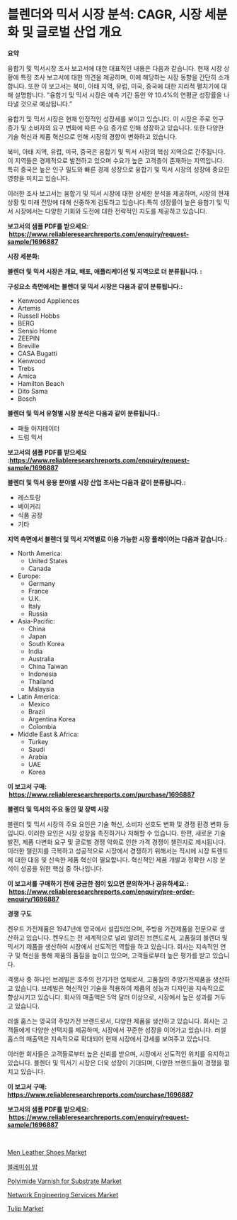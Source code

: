 <p><h1>블렌더와 믹서 시장 분석: CAGR, 시장 세분화 및 글로벌 산업 개요</h1></p><p><strong>요약</strong></p>
<p><p>융합기 및 믹서시장 조사 보고서에 대한 대표적인 내용은 다음과 같습니다. 현재 시장 상황에 특정 조사 보고서에 대한 의견을 제공하며, 이에 해당하는 시장 동향을 간단히 소개합니다. 또한 이 보고서는 북미, 아태 지역, 유럽, 미국, 중국에 대한 지리적 펼치기에 대해 설명합니다. "융합기 및 믹서 시장은 예측 기간 동안 약 10.4%의 연평균 성장률을 나타낼 것으로 예상됩니다.”</p><p>융합기 및 믹서 시장은 현재 안정적인 성장세를 보이고 있습니다. 이 시장은 주로 인구 증가 및 소비자의 요구 변화에 따른 수요 증가로 인해 성장하고 있습니다. 또한 다양한 기술 혁신과 제품 혁신으로 인해 시장의 경향이 변화하고 있습니다.</p><p>북미, 아태 지역, 유럽, 미국, 중국은 융합기 및 믹서 시장의 핵심 지역으로 간주됩니다. 이 지역들은 경제적으로 발전하고 있으며 수요가 높은 고객층이 존재하는 지역입니다. 특히 중국은 높은 인구 밀도와 빠른 경제 성장으로 융합기 및 믹서 시장의 성장에 중요한 영향을 미치고 있습니다.</p><p>이러한 조사 보고서는 융합기 및 믹서 시장에 대한 상세한 분석을 제공하며, 시장의 현재 상황 및 미래 전망에 대해 신중하게 검토하고 있습니다.특히 성장률이 높은 융합기 및 믹서 시장에서는 다양한 기회와 도전에 대한 전략적인 지도를 제공하고 있습니다.</p></p>
<p><strong>보고서의 샘플 PDF를 받으세요: &nbsp;<a href="https://www.reliableresearchreports.com/enquiry/request-sample/1696887">https://www.reliableresearchreports.com/enquiry/request-sample/1696887</a></strong></p>
<p><strong>시장 세분화:</strong></p>
<p><strong> 블렌더 및 믹서 시장은 개요, 배포, 애플리케이션 및 지역으로 더 분류됩니다. :</strong></p>
<p><strong>구성요소 측면에서는 블렌더 및 믹서 시장은 다음과 같이 분류됩니다.:</strong></p>
<p><ul><li>Kenwood Appliences</li><li>Artemis</li><li>Russell Hobbs</li><li>BERG</li><li>Sensio Home</li><li>ZEEPIN</li><li>Breville</li><li>CASA Bugatti</li><li>Kenwood</li><li>Trebs</li><li>Amica</li><li>Hamilton Beach</li><li>Dito Sama</li><li>Bosch</li></ul></p>
<p><strong> 블렌더 및 믹서 유형별 시장 분석은 다음과 같이 분류됩니다.:</strong></p>
<p><ul><li>패들 아지테이터</li><li>드럼 믹서</li></ul></p>
<p><strong>보고서의 샘플 PDF를 받으세요 :<a href="https://www.reliableresearchreports.com/enquiry/request-sample/1696887">https://www.reliableresearchreports.com/enquiry/request-sample/1696887</a></strong></p>
<p><strong> 블렌더 및 믹서 응용 분야별 시장 산업 조사는 다음과 같이 분류됩니다.:</strong></p>
<p><ul><li>레스토랑</li><li>베이커리</li><li>식품 공장</li><li>기타</li></ul></p>
<p><strong>지역 측면에서 블렌더 및 믹서 지역별로 이용 가능한 시장 플레이어는 다음과 같습니다.:</strong></p>
<p><ul>
    <li>
        North America:
        <ul>
            <li>United States</li>
            <li>Canada</li>
        </ul>
    </li>
    <li>
        Europe:
        <ul>
            <li>Germany</li>
            <li>France</li>
            <li>U.K.</li>
            <li>Italy</li>
            <li>Russia</li>
        </ul>
    </li>
    <li>
        Asia-Pacific:
        <ul>
            <li>China</li>
            <li>Japan</li>
            <li>South Korea</li>
            <li>India</li>
            <li>Australia</li>
            <li>China Taiwan</li>
            <li>Indonesia</li>
            <li>Thailand</li>
            <li>Malaysia</li>
        </ul>
    </li>
    <li>
        Latin America:
        <ul>
            <li>Mexico</li>
            <li>Brazil</li>
            <li>Argentina Korea</li>
            <li>Colombia</li>
        </ul>
    </li>
    <li>
        Middle East & Africa:
        <ul>
            <li>Turkey</li>
            <li>Saudi</li>
            <li>Arabia</li>
            <li>UAE</li>
            <li>Korea</li>
        </ul>
    </li>
    </ul></p>
<p><strong>이 보고서 구매: &nbsp;<a href="https://www.reliableresearchreports.com/purchase/1696887">https://www.reliableresearchreports.com/purchase/1696887</a></strong></p>
<p><strong>블렌더 및 믹서의 주요 동인 및 장벽 시장</strong></p>
<p><p>블렌더 및 믹서 시장의 주요 요인은 기술 혁신, 소비자 선호도 변화 및 경쟁 환경 변화 등입니다. 이러한 요인은 시장 성장을 촉진하거나 저해할 수 있습니다. 한편, 새로운 기술 발전, 제품 다변화 요구 및 글로벌 경쟁 악화로 인한 가격 경쟁이 챌린지로 제시됩니다. 이러한 챌린지를 극복하고 성공적으로 시장에서 경쟁하기 위해서는 적시에 시장 트렌드에 대한 대응 및 신속한 제품 혁신이 필요합니다. 혁신적인 제품 개발과 정확한 시장 분석이 성공을 위한 핵심 중 하나입니다.</p></p>
<p><strong>이 보고서를 구매하기 전에 궁금한 점이 있으면 문의하거나 공유하세요.: &nbsp;<a href="https://www.reliableresearchreports.com/enquiry/pre-order-enquiry/1696887">https://www.reliableresearchreports.com/enquiry/pre-order-enquiry/1696887</a></strong></p>
<p><strong>경쟁 구도</strong></p>
<p><p>켄우드 가전제품은 1947년에 영국에서 설립되었으며, 주방용 가전제품을 전문으로 생산하고 있습니다. 켄우드는 전 세계적으로 널리 알려진 브랜드로서, 고품질의 블렌더 및 믹서기 제품을 생산하여 시장에서 선도적인 역할을 하고 있습니다. 회사는 지속적인 연구 및 혁신을 통해 제품의 품질을 높이고 있으며, 고객들로부터 높은 평가를 받고 있습니다.</p><p>격쟁사 중 하나인 브레빌은 호주의 전기가전 업체로서, 고품질의 주방가전제품을 생산하고 있습니다. 브레빌은 혁신적인 기술을 적용하여 제품의 성능과 디자인을 지속적으로 향상시키고 있습니다. 회사의 매출액은 5억 달러 이상으로, 시장에서 높은 성과를 거두고 있습니다.</p><p>러셀 홉스는 영국의 주방가전 브랜드로서, 다양한 제품을 생산하고 있습니다. 회사는 고객들에게 다양한 선택지를 제공하며, 시장에서 꾸준한 성장을 이어가고 있습니다. 러셀 홉스의 매출액은 지속적으로 확대되어 현재 시장에서 강세를 보여주고 있습니다.</p><p>이러한 회사들은 고객들로부터 높은 신뢰를 받으며, 시장에서 선도적인 위치를 유지하고 있습니다. 블렌더 및 믹서기 시장은 더욱 성장이 기대되며, 다양한 브랜드들이 경쟁을 펼치고 있습니다.</p></p>
<p><strong>이 보고서 구매: &nbsp; <a href="https://www.reliableresearchreports.com/purchase/1696887">https://www.reliableresearchreports.com/purchase/1696887</a></strong></p>
<p><strong>보고서의 샘플 PDF를 받으세요: &nbsp;<a href="https://www.reliableresearchreports.com/enquiry/request-sample/1696887">https://www.reliableresearchreports.com/enquiry/request-sample/1696887</a></strong><strong></strong></p>
<p>&nbsp;</p>
<p><p><a href="https://github.com/globismark/Market-Research-Report-List-2/blob/main/men-leather-shoes-market.md">Men Leather Shoes Market</a></p><p><a href="https://github.com/vsoq0zknh59/Market-Research-Report-List-1/blob/main/99075832361.md">블레미쉬 밤</a></p><p><a href="https://issuu.com/reportprime-2/docs/polyimide-varnish-for-substrate-market-size-2030.p">Polyimide Varnish for Substrate Market</a></p><p><a href="https://view.publitas.com/reportprime-1/network-engineering-services-market-challenges-opportunities-and-growth-drivers-and-major-market-players-forecasted-for-period-from-2024-2031/">Network Engineering Services Market</a></p><p><a href="https://iodized-pantydraco-05c.notion.site/Tulip-Market-Research-Report-Reveals-The-Latest-Trends-And-Opportunities-of-this-Market-for-Period-f-3704c8781f9e4ae2bb20198642e50663">Tulip Market</a></p></p>